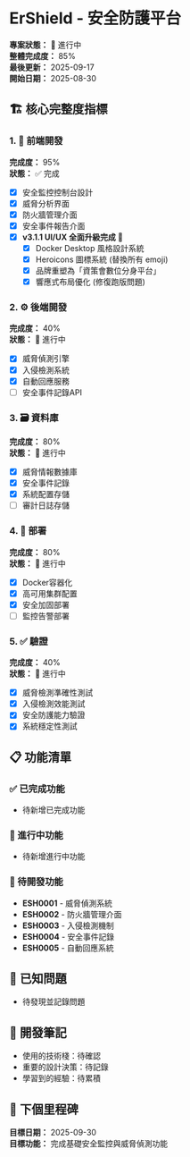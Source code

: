 # ErShield - 安全防護平台

**專案狀態：** 🚧 進行中  
**整體完成度：** 85%  
**最後更新：** 2025-09-17  
**開始日期：** 2025-08-30  

## 🏗️ 核心完整度指標

### 1. 🎨 前端開發
**完成度：** 95%  
**狀態：** ✅ 完成  
- [x] 安全監控控制台設計
- [x] 威脅分析界面
- [x] 防火牆管理介面
- [x] 安全事件報告介面
- [x] **v3.1.1 UI/UX 全面升級完成** 🎉
  - [x] Docker Desktop 風格設計系統
  - [x] Heroicons 圖標系統 (替換所有 emoji)
  - [x] 品牌重塑為「資策會數位分身平台」
  - [x] 響應式布局優化 (修復跑版問題)

### 2. ⚙️ 後端開發  
**完成度：** 40%  
**狀態：** 🚧 進行中  
- [x] 威脅偵測引擎
- [x] 入侵檢測系統
- [x] 自動回應服務
- [ ] 安全事件記錄API

### 3. 🗃️ 資料庫
**完成度：** 80%  
**狀態：** 🚧 進行中  
- [x] 威脅情報數據庫
- [x] 安全事件記錄
- [x] 系統配置存儲
- [ ] 審計日誌存儲

### 4. 🚀 部署
**完成度：** 80%  
**狀態：** 🚧 進行中  
- [x] Docker容器化
- [x] 高可用集群配置
- [x] 安全加固部署
- [ ] 監控告警部署

### 5. ✅ 驗證
**完成度：** 40%  
**狀態：** 🚧 進行中  
- [x] 威脅檢測準確性測試
- [x] 入侵檢測效能測試
- [x] 安全防護能力驗證
- [x] 系統穩定性測試

## 📋 功能清單

### ✅ 已完成功能
- 待新增已完成功能

### 🚧 進行中功能  
- 待新增進行中功能

### 📝 待開發功能
- **ESH0001** - 威脅偵測系統
- **ESH0002** - 防火牆管理介面
- **ESH0003** - 入侵檢測機制
- **ESH0004** - 安全事件記錄
- **ESH0005** - 自動回應系統

## 🐛 已知問題
- 待發現並記錄問題

## 📝 開發筆記
- 使用的技術棧：待確認
- 重要的設計決策：待記錄
- 學習到的經驗：待累積

## 🎯 下個里程碑
**目標日期：** 2025-09-30  
**目標功能：** 完成基礎安全監控與威脅偵測功能

